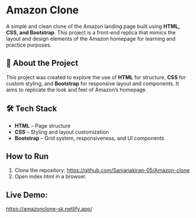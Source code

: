 # Amazon Clone

A simple and clean clone of the Amazon landing page built using **HTML, CSS, and Bootstrap**. This project is a front-end replica that mimics the layout and design elements of the Amazon homepage for learning and practice purposes.

## 📌 About the Project

This project was created to explore the use of **HTML** for structure, **CSS** for custom styling, and **Bootstrap** for responsive layout and components. It aims to replicate the look and feel of Amazon’s homepage.

## 🛠️ Tech Stack

- **HTML** – Page structure  
- **CSS** – Styling and layout customization  
- **Bootstrap** – Grid system, responsiveness, and UI components  

## How to Run
1. Clone the repository: https://github.com/Sanjanakiran-05/Amazon-clone
2. Open index.html in a browser.

## Live Demo:
https://amazonclone-sk.netlify.app/
